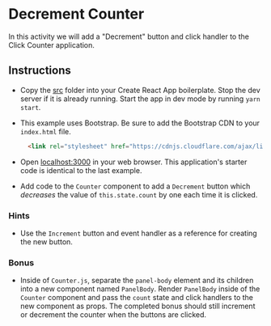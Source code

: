 # Decrement Counter

In this activity we will add a "Decrement" button and click handler to the Click Counter application.

## Instructions

* Copy the [src](Unsolved/src) folder into your Create React App boilerplate. Stop the dev server if it is already running. Start the app in dev mode by running `yarn start`.

* This example uses Bootstrap. Be sure to add the Bootstrap CDN to your `index.html` file.

  ```html
    <link rel="stylesheet" href="https://cdnjs.cloudflare.com/ajax/libs/twitter-bootstrap/4.0.0/css/bootstrap.min.css"/>
  ```

* Open [localhost:3000](http://localhost:3000) in your web browser. This application's starter code is identical to the last example.

* Add code to the `Counter` component to add a `Decrement` button which _decreases_ the value of `this.state.count` by one each time it is clicked.

### Hints

* Use the `Increment` button and event handler as a reference for creating the new button.

### Bonus

* Inside of `Counter.js`, separate the `panel-body` element and its children into a new component named `PanelBody`. Render `PanelBody` inside of the `Counter` component and pass the `count` state and click handlers to the new component as props. The completed bonus should still increment or decrement the counter when the buttons are clicked.

